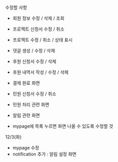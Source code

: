 수정할 사항
  - 회원 정보 수정 / 삭제 / 조회
  - 프로젝트 신청서 수정 / 취소
  - 프로젝트 수정 / 취소 / 상태 표시
  - 댓글 생성 / 수정 / 삭제
  - 후원 신청서 수정 / 삭제
  - 후원 내역서 작성 / 수정 / 삭제
  - 결제 완료 화면
  - 민원 신청서 수정 / 취소
  - 민원 처리 관련 화면
  - 알림 관련 화면

  - mypage에 목록 누르면 화면 나올 수 있도록 수정할 것


12/3(화)
- mypage 수정
- notification 추가 : 알림 설정 화면
